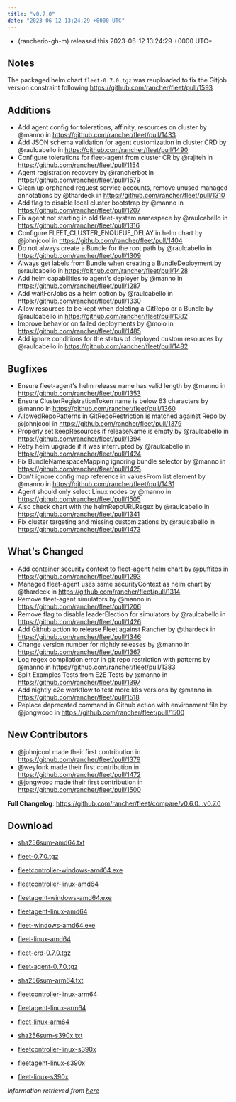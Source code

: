 ```yaml
---
title: "v0.7.0"
date: "2023-06-12 13:24:29 +0000 UTC"
---
```



*  (rancherio-gh-m) released this 2023-06-12 13:24:29 +0000 UTC*


## Notes

The packaged helm chart `fleet-0.7.0.tgz` was reuploaded to fix the Gitjob version constraint following https://github.com/rancher/fleet/pull/1593

## Additions

* Add agent config for tolerations, affinity, resources on cluster by @manno in https://github.com/rancher/fleet/pull/1433
* Add JSON schema validation for agent customization in cluster CRD by @raulcabello in https://github.com/rancher/fleet/pull/1490
* Configure tolerations for fleet-agent from cluster CR by @rajiteh in https://github.com/rancher/fleet/pull/1154
* Agent registration recovery by @rancherbot in https://github.com/rancher/fleet/pull/1579
* Clean up orphaned request service accounts, remove unused managed annotations by @thardeck in https://github.com/rancher/fleet/pull/1310
* Add flag to disable local cluster bootstrap by @manno in https://github.com/rancher/fleet/pull/1207
* Fix agent not starting in old fleet-system namespace by @raulcabello in https://github.com/rancher/fleet/pull/1316
* Configure FLEET_CLUSTER_ENQUEUE_DELAY in helm chart by @johnjcool in https://github.com/rancher/fleet/pull/1404
* Do not always create a Bundle for the root path by @raulcabello in https://github.com/rancher/fleet/pull/1309
* Always get labels from Bundle when creating a BundleDeployment by @raulcabello in https://github.com/rancher/fleet/pull/1428
* Add helm capabilities to agent's deployer by @manno in https://github.com/rancher/fleet/pull/1287
* Add waitForJobs as a helm option by @raulcabello in https://github.com/rancher/fleet/pull/1330
* Allow resources to be kept when deleting a GitRepo or a Bundle by @raulcabello in https://github.com/rancher/fleet/pull/1382
* Improve behavior on failed deployments by @moio in https://github.com/rancher/fleet/pull/1485
* Add ignore conditions for the status of deployed custom resources by @raulcabello in https://github.com/rancher/fleet/pull/1482


## Bugfixes

* Ensure fleet-agent's helm release name has valid length by @manno in https://github.com/rancher/fleet/pull/1353
* Ensure ClusterRegistrationToken name is below 63 characters by @manno in https://github.com/rancher/fleet/pull/1360
* AllowedRepoPatterns in GitRepoRestriction is matched against Repo by @johnjcool in https://github.com/rancher/fleet/pull/1379
* Properly set keepResources if releaseName is empty by @raulcabello in https://github.com/rancher/fleet/pull/1394
* Retry helm upgrade if it was interrupted by @raulcabello in https://github.com/rancher/fleet/pull/1424
* Fix BundleNamespaceMapping ignoring bundle selector by @manno in https://github.com/rancher/fleet/pull/1425
* Don't ignore config map reference in valuesFrom list element by @manno in https://github.com/rancher/fleet/pull/1431
* Agent should only select Linux nodes by @manno in https://github.com/rancher/fleet/pull/1505
* Also check chart with the helmRepoURLRegex by @raulcabello in https://github.com/rancher/fleet/pull/1341
* Fix cluster targeting and missing customizations by @raulcabello in https://github.com/rancher/fleet/pull/1473


## What's Changed

* Add container security context to fleet-agent helm chart by @puffitos in https://github.com/rancher/fleet/pull/1293
* Managed fleet-agent uses same securityContext as helm chart by @thardeck in https://github.com/rancher/fleet/pull/1314
* Remove fleet-agent simulators by @manno in https://github.com/rancher/fleet/pull/1206
* Remove flag to disable leaderElection for simulators by @raulcabello in https://github.com/rancher/fleet/pull/1426
* Add Github action to release Fleet against Rancher by @thardeck in https://github.com/rancher/fleet/pull/1346
* Change version number for nightly releases by @manno in https://github.com/rancher/fleet/pull/1367
* Log regex compilation error in git repo restriction with patterns by @manno in https://github.com/rancher/fleet/pull/1383
* Split Examples Tests from E2E Tests by @manno in https://github.com/rancher/fleet/pull/1397
* Add nightly e2e workflow to test more k8s versions by @manno in https://github.com/rancher/fleet/pull/1518
* Replace deprecated command in Github action with environment file by @jongwooo in https://github.com/rancher/fleet/pull/1500

## New Contributors
* @johnjcool made their first contribution in https://github.com/rancher/fleet/pull/1379
* @weyfonk made their first contribution in https://github.com/rancher/fleet/pull/1472
* @jongwooo made their first contribution in https://github.com/rancher/fleet/pull/1500

**Full Changelog**: https://github.com/rancher/fleet/compare/v0.6.0...v0.7.0


## Download

* [sha256sum-amd64.txt](https://github.com/rancher/fleet/releases/download/v0.7.0/sha256sum-amd64.txt)

* [fleet-0.7.0.tgz](https://github.com/rancher/fleet/releases/download/v0.7.0/fleet-0.7.0.tgz)

* [fleetcontroller-windows-amd64.exe](https://github.com/rancher/fleet/releases/download/v0.7.0/fleetcontroller-windows-amd64.exe)

* [fleetcontroller-linux-amd64](https://github.com/rancher/fleet/releases/download/v0.7.0/fleetcontroller-linux-amd64)

* [fleetagent-windows-amd64.exe](https://github.com/rancher/fleet/releases/download/v0.7.0/fleetagent-windows-amd64.exe)

* [fleetagent-linux-amd64](https://github.com/rancher/fleet/releases/download/v0.7.0/fleetagent-linux-amd64)

* [fleet-windows-amd64.exe](https://github.com/rancher/fleet/releases/download/v0.7.0/fleet-windows-amd64.exe)

* [fleet-linux-amd64](https://github.com/rancher/fleet/releases/download/v0.7.0/fleet-linux-amd64)

* [fleet-crd-0.7.0.tgz](https://github.com/rancher/fleet/releases/download/v0.7.0/fleet-crd-0.7.0.tgz)

* [fleet-agent-0.7.0.tgz](https://github.com/rancher/fleet/releases/download/v0.7.0/fleet-agent-0.7.0.tgz)

* [sha256sum-arm64.txt](https://github.com/rancher/fleet/releases/download/v0.7.0/sha256sum-arm64.txt)

* [fleetcontroller-linux-arm64](https://github.com/rancher/fleet/releases/download/v0.7.0/fleetcontroller-linux-arm64)

* [fleetagent-linux-arm64](https://github.com/rancher/fleet/releases/download/v0.7.0/fleetagent-linux-arm64)

* [fleet-linux-arm64](https://github.com/rancher/fleet/releases/download/v0.7.0/fleet-linux-arm64)

* [sha256sum-s390x.txt](https://github.com/rancher/fleet/releases/download/v0.7.0/sha256sum-s390x.txt)

* [fleetcontroller-linux-s390x](https://github.com/rancher/fleet/releases/download/v0.7.0/fleetcontroller-linux-s390x)

* [fleetagent-linux-s390x](https://github.com/rancher/fleet/releases/download/v0.7.0/fleetagent-linux-s390x)

* [fleet-linux-s390x](https://github.com/rancher/fleet/releases/download/v0.7.0/fleet-linux-s390x)



*Information retrieved from [here](https://github.com/rancher/fleet/releases/tag/v0.7.0)*

